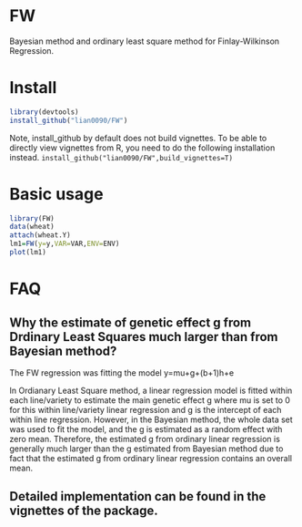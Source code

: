 # FW
Bayesian method and ordinary least square method for Finlay-Wilkinson Regression. 

# Install
```R
library(devtools)
install_github("lian0090/FW")
```
Note, install_github by default does not build vignettes. To be able to directly view vignettes from R, you need to do the following installation instead. 
`install_github("lian0090/FW",build_vignettes=T)`

# Basic usage
```R
library(FW)
data(wheat)
attach(wheat.Y)
lm1=FW(y=y,VAR=VAR,ENV=ENV)
plot(lm1)
```

# FAQ
## Why the estimate of genetic effect g from Drdinary Least Squares much larger than from Bayesian method?
The FW regression was fitting the model y=mu+g+(b+1)h+e

In Ordianary Least Square method, a linear regression model is fitted within each line/variety to estimate the main genetic effect g where mu is set to 0 for this within line/variety linear regression and g is the intercept of each within line regression. However, in the Bayesian method, the whole data set was used to fit the model, and the g is estimated as a random effect with zero mean. Therefore, the estimated g from ordinary linear regression is generally much larger than the g estimated from Bayesian method due to fact that the estimated g from ordinary linear regression contains an overall mean.  


## Detailed implementation can be found in the vignettes of the package. 


